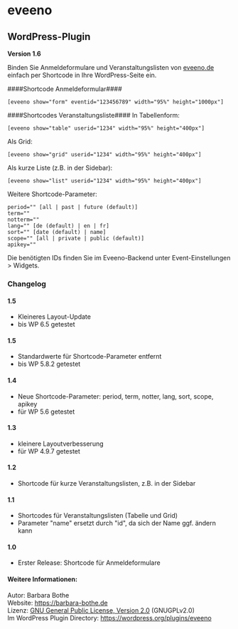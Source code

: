 eveeno
=========

WordPress-Plugin
----------------

<b>Version 1.6</b>

Binden Sie Anmeldeformulare und Veranstaltungslisten von <a href="https://eveeno.com">eveeno.de</a> einfach per Shortcode in Ihre WordPress-Seite ein.

####Shortcode Anmeldeformular####
```
[eveeno show="form" eventid="123456789" width="95%" height="1000px"]
```
####Shortcodes Veranstaltungsliste####
In Tabellenform:
```
[eveeno show="table" userid="1234" width="95%" height="400px"]
```
Als Grid:
```
[eveeno show="grid" userid="1234" width="95%" height="400px"]
```
Als kurze Liste (z.B. in der Sidebar):
```
[eveeno show="list" userid="1234" width="95%" height="400px"]
```
Weitere Shortcode-Parameter:
```
period="" [all | past | future (default)]
term=""
notterm=""
lang="" [de (default) | en | fr]
sort="" [date (default) | name]
scope="" [all | private | public (default)]
apikey=""
```

Die benötigten IDs finden Sie im Eveeno-Backend unter Event-Einstellungen > Widgets.

### Changelog ###

#### 1.5 ####
* Kleineres Layout-Update
* bis WP 6.5 getestet

#### 1.5 ####
* Standardwerte für Shortcode-Parameter entfernt
* bis WP 5.8.2 getestet

#### 1.4 ####
* Neue Shortcode-Parameter: period, term, notter, lang, sort, scope, apikey 
* für WP 5.6 getestet

#### 1.3 ####
* kleinere Layoutverbesserung
* für WP 4.9.7 getestet

#### 1.2 ####
* Shortcode für kurze Veranstaltungslisten, z.B. in der Sidebar

#### 1.1 ####
* Shortcodes für Veranstaltungslisten (Tabelle und Grid)
* Parameter "name" ersetzt durch "id", da sich der Name ggf. ändern kann

#### 1.0 ####
* Erster Release: Shortcode für Anmeldeformulare

#### Weitere Informationen: ####
Autor: Barbara Bothe<br>
Website: <a href="https://barbara-bothe.de">https://barbara-bothe.de</a><br>
Lizenz: <a href="https://www.gnu.org/licenses/gpl">GNU General Public License, Version 2.0</a> (GNUGPLv2.0)<br>
Im WordPress Plugin Directory: <a href="https://wordpress.org/plugins/eveeno">https://wordpress.org/plugins/eveeno</a>